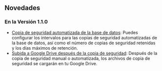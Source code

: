 ## Novedades

### En la Versión 1.1.0
* [Copia de seguridad automatizada de la base de datos](https://youtube.com/shorts/dWePWDncx0k): Puedes configurar los intervalos para las copias de seguridad automatizadas de la base de datos, así como el número de copias de seguridad retenidas y los días máximos de retención.
* [Subida a Google Drive después de la copia de seguridad](https://youtu.be/hOJdtKElLuw): Después de la copia de seguridad manual o automatizada, los archivos de copia de seguridad se cargarán en tu Google Drive.

